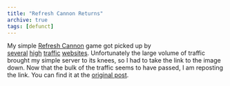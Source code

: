 ```yaml
---
title: "Refresh Cannon Returns"
archive: true
tags: [defunct]
---
```


My simple [Refresh Cannon](/blog/refresh-cannon/) game got picked up by [several](http://waxy.org/links/archive/2009/05/index.shtml)&nbsp;[high](http://www.wykop.pl/link/178906/interaktywna-gra-w-obrazku-png)&nbsp;[traffic](http://translate.google.com/translate?u=http%3A%2F%2Fwww.superlevel.de%2F&sl=de&tl=en&hl=en&ie=UTF-8)&nbsp;[websites](http://sacrej.eu/index.php/2009/05/06/refresh-cannon/). Unfortunately the large volume of traffic brought my simple server to its knees, so I had to take the link to the image down. Now that the bulk of the traffic seems to have passed, I am reposting the link. You can find it at the [original post](/blog/refresh-cannon/).
